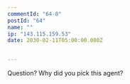 ```yaml
---
commentId: "64-0"
postId: "64"
name: ""
ip: "143.115.159.53"
date: 2030-02-11T05:00:00.000Z


---
```

<p>Question? Why did you pick this agent?</p>